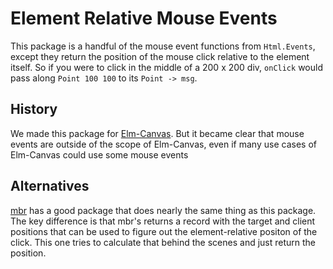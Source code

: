 # Element Relative Mouse Events

This package is a handful of the mouse event functions from `Html.Events`, except they return the position of the mouse click relative to the element itself. So if you were to click in the middle of a 200 x 200 div, `onClick` would pass along `Point 100 100` to its `Point -> msg`.

## History

We made this package for [Elm-Canvas](https://github.com/Elm-Canvas/elm-canvas). But it became clear that mouse events are outside of the scope of Elm-Canvas, even if many use cases of Elm-Canvas could use some mouse events

## Alternatives

[mbr](https://github.com/mbr/elm-mouse-events/tree/1.0.4) has a good package that does nearly the same thing as this package. The key difference is that mbr's returns a record with the target and client positions that can be used to figure out the element-relative positon of the click. This one tries to calculate that behind the scenes and just return the position.